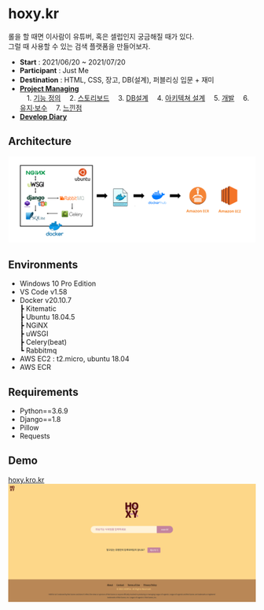 # hoxy.kr
롤을 할 때면 이사람이 유튜버, 혹은 셀럽인지 궁금해질 때가 있다.  
그럴 때 사용할 수 있는 검색 플랫폼을 만들어보자.  
- **Start** : 2021/06/20 ~ 2021/07/20
- **Participant** : Just Me
- **Destination** : HTML, CSS, 장고, DB(설계), 퍼블리싱 입문 + 재미
- [**Project Managing**](https://www.notion.so/casselkim/HOXY-686358c4cac94619ae9af01d569646d2)  
　1. [기능 정의](https://www.notion.so/HOXY-686358c4cac94619ae9af01d569646d2)
　2. [스토리보드](https://www.notion.so/HOXY-686358c4cac94619ae9af01d569646d2)
　3. [DB설계](https://www.notion.so/HOXY-686358c4cac94619ae9af01d569646d2)
　4. [아키텍쳐 설계](https://www.notion.so/HOXY-686358c4cac94619ae9af01d569646d2)
　5. [개발](https://www.notion.so/HOXY-686358c4cac94619ae9af01d569646d2)
　6. [유지·보수](https://www.notion.so/HOXY-686358c4cac94619ae9af01d569646d2)
　7. [느낀점](https://www.notion.so/HOXY-686358c4cac94619ae9af01d569646d2)  
- [**Develop Diary**](https://www.notion.so/casselkim/c3c446341c224311b8e49fb679c39e90)  


## Architecture
![image](main.png)

## Environments
- Windows 10 Pro Edition
- VS Code v1.58
- Docker v20.10.7  
┣ Kitematic  
┣ Ubuntu 18.04.5  
┣ NGiNX  
┣ uWSGI  
┣ Celery(beat)  
┗ Rabbitmq  
- AWS EC2 : t2.micro, ubuntu 18.04
- AWS ECR

## Requirements
- Python==3.6.9
- Django==1.8
- Pillow
- Requests

## Demo
[hoxy.kro.kr](http://hoxy.kro.kr)  
![image](demo.png)
